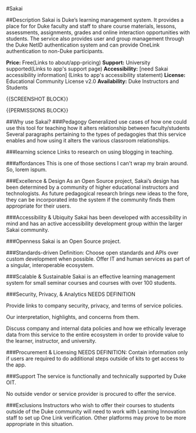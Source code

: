 #Sakai

##Description
Sakai is Duke’s learning management system. It provides a place for for Duke faculty and staff to share course materials, lessons, assessments, assignments, grades and online interaction opportunities with students. The service also provides user and group management through the Duke NetID authentication system and can provide OneLink authentication to non-Duke participants.

**Price:** Free(Links to about/app-pricing)
**Support:** University supported(Links to app's support page)
**Accessibility:** [need Sakai accessibility information] (Links to app's accessibility statement)
**License:** Educational Community License v2.0
**Availability:** Duke Instructors and Students

{{SCREENSHOT BLOCK}}

{{PERMISSIONS BLOCK}}

##Why use Sakai?
###Pedagogy
Generalized use cases of how one could use this tool for teaching
how it alters relationship between faculty/students
Several paragraphs pertaining to the types of pedagogies that this service enables and how using it alters the various classroom relationships.

###learning science
Links to research on using blogging in teaching.

###affordances
This is one of those sections I can't wrap my brain around. So, lorem ispum.

###Excellence & Design
As an Open Source project, Sakai’s design has been determined by a community of higher educational instructors and technologists. As future pedagogical research brings new ideas to the fore, they can be incorporated into the system if the community finds them appropriate for their users. 

###Accessibility & Ubiquity
Sakai has been developed with accessibility in mind and has an active accessibility development group within the larger Sakai community. 

###Openness
Sakai is an Open Source project. 

###Standards-driven
Definition: Choose open standards and APIs over custom development when possible. Offer IT and human services as part of a singular, interoperable ecosystem.

###Scalable & Sustainable
Sakai is an effective learning management system for small seminar courses and courses with over 100 students. 


###Security, Privacy, & Analytics
NEEDS DEFINITION

Provide links to company security, privacy, and terms of service policies.

Our interpretation, highlights, and concerns from them.

Discuss company and internal data policies and how we ethically leverage data from this service to the entire ecosystem in order to provide value to the learner, instructor, and university.

###Procurement & Licensing
NEEDS DEFINITION: Contain information only if users are required to do additional steps outside of kits to get access to the app.

###Support
The service is functionally and technically supported by Duke OIT. 

No outside vendor or service provider is procured to offer the service.

###Exclusions
Instructors who wish to offer their courses to students outside of the Duke community will need to work with Learning Innovation staff to set up One Link verification. Other platforms may prove to be more appropriate in this situation. 
